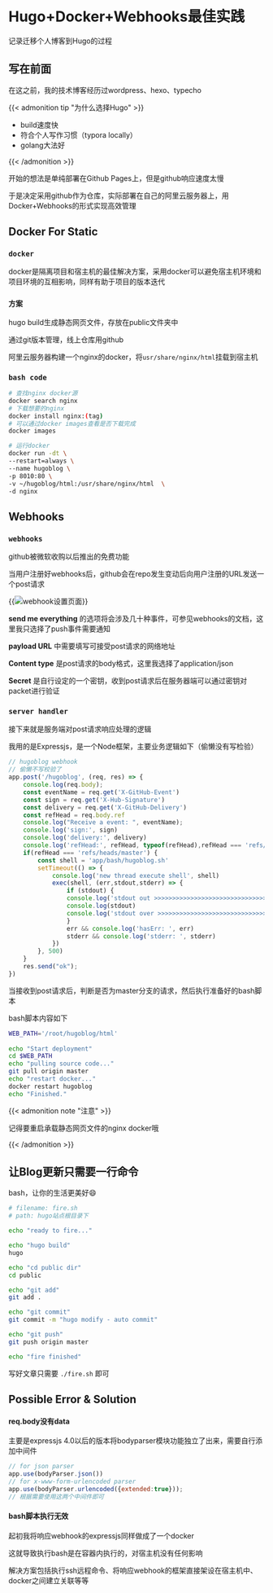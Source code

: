 # Hugo+Docker+Webhooks最佳实践




记录迁移个人博客到Hugo的过程

## 写在前面

在这之前，我的技术博客经历过wordpress、hexo、typecho

{{< admonition tip "为什么选择Hugo" >}}

- build速度快
- 符合个人写作习惯（typora locally）
- golang大法好

{{< /admonition >}}

开始的想法是单纯部署在Github Pages上，但是github响应速度太慢

于是决定采用github作为仓库，实际部署在自己的阿里云服务器上，用Docker+Webhooks的形式实现高效管理



## Docker For Static

### `docker`

docker是隔离项目和宿主机的最佳解决方案，采用docker可以避免宿主机环境和项目环境的互相影响，同样有助于项目的版本迭代

### `方案`

hugo build生成静态网页文件，存放在public文件夹中

通过git版本管理，线上仓库用github

阿里云服务器构建一个nginx的docker，将`usr/share/nginx/html`挂载到宿主机

### `bash code`

```bash
# 查找nginx docker源
docker search nginx
# 下载想要的nginx
docker install nginx:(tag)
# 可以通过docker images查看是否下载完成
docker images

# 运行docker
docker run -dt \
--restart=always \
--name hugoblog \
-p 8010:80 \
-v ~/hugoblog/html:/usr/share/nginx/html  \
-d nginx
```



## Webhooks

### `webhooks`

github被微软收购以后推出的免费功能

当用户注册好webhooks后，github会在repo发生变动后向用户注册的URL发送一个post请求

{{<image src="https://i.loli.net/2020/12/26/vxdXpuHb3FTcPhJ.png" title="webhook设置页面">}}

**send me everything** 的选项将会涉及几十种事件，可参见webhooks的文档，这里我只选择了push事件需要通知

**payload URL** 中需要填写可接受post请求的网络地址

**Content type** 是post请求的body格式，这里我选择了application/json

**Secret** 是自行设定的一个密钥，收到post请求后在服务器端可以通过密钥对packet进行验证



### `server handler`

接下来就是服务端对post请求响应处理的逻辑

我用的是Expressjs，是一个Node框架，主要业务逻辑如下（偷懒没有写检验）

```javascript
// hugoblog webhook
// 偷懒不写校验了
app.post('/hugoblog', (req, res) => {
    console.log(req.body);
    const eventName = req.get('X-GitHub-Event')
    const sign = req.get('X-Hub-Signature')
    const delivery = req.get('X-GitHub-Delivery')
    const refHead = req.body.ref
    console.log("Receive a event: ", eventName);
    console.log('sign:', sign)
    console.log('delivery:', delivery)
    console.log('refHead:', refHead, typeof(refHead),refHead === 'refs/heads/master')
    if(refHead === 'refs/heads/master') {
        const shell = 'app/bash/hugoblog.sh'
        setTimeout(() => {
            console.log('new thread execute shell', shell)
            exec(shell, (err,stdout,stderr) => {
                if (stdout) {
                console.log('stdout out >>>>>>>>>>>>>>>>>>>>>>>>>>>>>>>>>>>')
                console.log(stdout)
                console.log('stdout over >>>>>>>>>>>>>>>>>>>>>>>>>>>>>>>>>>')
                }
                err && console.log('hasErr: ', err)
                stderr && console.log('stderr: ', stderr)
            })
        }, 500)
    }
    res.send("ok");
})
```

当接收到post请求后，判断是否为master分支的请求，然后执行准备好的bash脚本

bash脚本内容如下

```bash
WEB_PATH='/root/hugoblog/html'
 
echo "Start deployment"
cd $WEB_PATH
echo "pulling source code..."
git pull origin master
echo "restart docker..."
docker restart hugoblog
echo "Finished."
```

{{< admonition note "注意" >}}

记得要重启承载静态网页文件的nginx docker哦

{{< /admonition >}}



## 让Blog更新只需要一行命令

bash，让你的生活更美好:smile:

```bash
# filename: fire.sh
# path: hugo站点根目录下

echo "ready to fire..."

echo "hugo build"
hugo

echo "cd public dir"
cd public

echo "git add"
git add .

echo "git commit"
git commit -m "hugo modify - auto commit"

echo "git push"
git push origin master

echo "fire finished"
```



写好文章只需要 `./fire.sh` 即可



## Possible Error & Solution

#### req.body没有data

主要是expressjs 4.0以后的版本将bodyparser模块功能独立了出来，需要自行添加中间件

```javascript
// for json parser
app.use(bodyParser.json())
// for x-www-form-urlencoded parser
app.use(bodyParser.urlencoded({extended:true}));
// 根据需要使用这两个中间件即可
```



#### bash脚本执行无效

起初我将响应webhook的expressjs同样做成了一个docker

这就导致执行bash是在容器内执行的，对宿主机没有任何影响

解决方案包括执行ssh远程命令、将响应webhook的框架直接架设在宿主机中、docker之间建立关联等等







